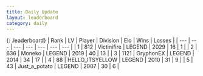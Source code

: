 ```yaml
---
title: Daily Update
layout: leaderboard
category: daily
---
```


{: .leaderboard}
| Rank | LV | Player | Division | Elo | Wins | Losses |
| --- | --- | --- | --- | --- | --- | --- |
| <span data-change="15">1</span> | 812 | <span title="ID: 112242">Victinifire</span> | LEGEND | <span data-change="187">2029</span> | <span data-change="13">16</span> | <span data-change="0">1</span> |
| <span data-change="40">2</span> | 636 | <span title="ID: 142708">Moneko</span> | LEGEND | <span data-change="257">2019</span> | <span data-change="36">40</span> | <span data-change="7">13</span> |
| <span data-change="-2">3</span> | 1121 | <span title="ID: 315148">GryphonEX</span> | LEGEND | <span data-change="3">2014</span> | <span data-change="4">34</span> | <span data-change="3">17</span> |
| <span data-change="-">4</span> | 88 | <span title="ID: 528147">HELLO_ITSYELLOW</span> | LEGEND | <span data-change="-">2010</span> | <span data-change="-">31</span> | <span data-change="-">9</span> |
| <span data-change="-">5</span> | 43 | <span title="ID: 236861">Just_a_potato</span> | LEGEND | <span data-change="-">2007</span> | <span data-change="-">30</span> | <span data-change="-">6</span> |